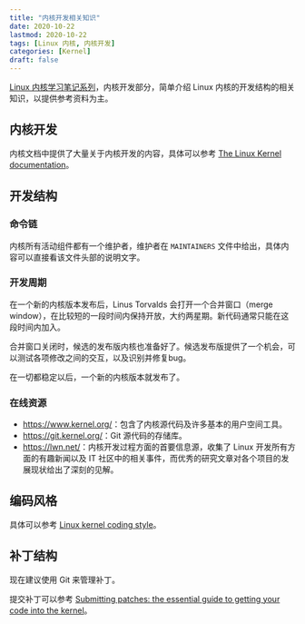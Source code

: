 ```yaml
---
title: "内核开发相关知识"
date: 2020-10-22
lastmod: 2020-10-22
tags: [Linux 内核, 内核开发]
categories: [Kernel]
draft: false
---
```


[Linux 内核学习笔记系列](/posts/kernel/kernel)，内核开发部分，简单介绍 Linux 内核的开发结构的相关知识，以提供参考资料为主。

<!--more-->

## 内核开发

内核文档中提供了大量关于内核开发的内容，具体可以参考 [The Linux Kernel documentation](https://www.kernel.org/doc/html/latest/)。

## 开发结构

### 命令链

内核所有活动组件都有一个维护者，维护者在 `MAINTAINERS` 文件中给出，具体内容可以直接看该文件头部的说明文字。

### 开发周期

在一个新的内核版本发布后，Linus Torvalds 会打开一个合并窗口（merge window），在比较短的一段时间内保持开放，大约两星期。新代码通常只能在这段时间内加入。

合并窗口关闭时，候选的发布版内核也准备好了。候选发布版提供了一个机会，可以测试各项修改之间的交互，以及识别并修复bug。

在一切都稳定以后，一个新的内核版本就发布了。

### 在线资源

- <https://www.kernel.org/>：包含了内核源代码及许多基本的用户空间工具。
- <https://git.kernel.org/>：Git 源代码的存储库。
- <https://lwn.net/>：内核开发过程方面的首要信息源，收集了 Linux 开发所有方面的有趣新闻以及 IT 社区中的相关事件，而优秀的研究文章对各个项目的发展现状给出了深刻的见解。

## 编码风格

具体可以参考 [Linux kernel coding style](https://www.kernel.org/doc/html/latest/process/coding-style.html)。

## 补丁结构

现在建议使用 Git 来管理补丁。

提交补丁可以参考 [Submitting patches: the essential guide to getting your code into the kernel](https://www.kernel.org/doc/html/latest/process/submitting-patches.html)。
